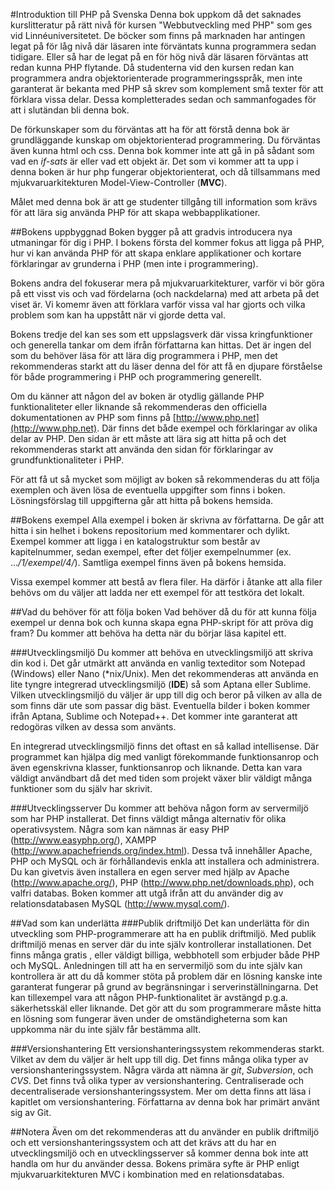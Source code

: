 #Introduktion till PHP på Svenska
Denna bok uppkom då det saknades kurslitteratur på rätt nivå för kursen "Webbutveckling med PHP" som ges vid Linnéuniversitetet. De böcker som finns på marknaden har antingen legat på för låg nivå där läsaren inte förväntats kunna programmera sedan tidigare. Eller så har de legat på en för hög nivå där läsaren förväntas att redan kunna PHP flytande. Då studenterna vid den kursen redan kan programmera andra objektorienterade programmeringsspråk, men inte garanterat är bekanta med PHP så skrev som komplement små texter för att förklara vissa delar. Dessa kompletterades sedan och sammanfogades för att i slutändan bli denna bok.

De förkunskaper som du förväntas att ha för att förstå denna bok är grundläggande kunskap om objektorienterad programmering. Du förväntas även kunna html och css. Denna bok kommer inte att gå in på sådant som vad en _if-sats_ är eller vad ett objekt är. Det som vi kommer att ta upp i denna boken är hur php fungerar objektorienterat, och då tillsammans med mjukvaruarkitekturen Model-View-Controller (__MVC__).

Målet med denna bok är att ge studenter tillgång till information som krävs för att lära sig använda PHP för att skapa webbapplikationer.

##Bokens uppbyggnad
Boken bygger på att gradvis introducera nya utmaningar för dig i PHP. I bokens första del kommer fokus att ligga på PHP, hur vi kan använda PHP för att skapa enklare applikationer och kortare förklaringar av grunderna i PHP (men inte i programmering).

Bokens andra del fokuserar mera på mjukvaruarkitekturer, varför vi bör göra på ett visst vis och vad fördelarna (och nackdelarna) med att arbeta på det viset är. Vi komemr även att förklara varför vissa val har gjorts och vilka problem som kan ha uppstått när vi gjorde detta val.

Bokens tredje del kan ses som ett uppslagsverk där vissa kringfunktioner och generella tankar om dem ifrån författarna kan hittas. Det är ingen del som du behöver läsa för att lära dig programmera i PHP, men det rekommenderas starkt att du läser denna del för att få en djupare förståelse för både programmering i PHP och programmering generellt.

Om du känner att någon del av boken är otydlig gällande PHP funktionaliteter eller liknande så rekommenderas den officiella dokumentationen av PHP som finns på [http://www.php.net](http://www.php.net). Där finns det både exempel och förklaringar av olika delar av PHP. Den sidan är ett måste att lära sig att hitta på och det rekommenderas starkt att använda den sidan för förklaringar av grundfunktionaliteter i PHP.

För att få ut så mycket som möjligt av boken så rekommenderas du att följa exemplen och även lösa de eventuella uppgifter som finns i boken. Lösningsförslag till uppgifterna går att hitta på bokens hemsida.

##Bokens exempel
Alla exempel i boken är skrivna av författarna. De går att hitta i sin helhet i bokens repositorium med kommentarer och dylikt. Exempel kommer att ligga i en katalogstruktur som består av kapitelnummer, sedan exempel, efter det följer exempelnummer (ex. ..._/1/exempel/4/_). Samtliga exempel finns även på bokens hemsida.

Vissa exempel kommer att bestå av flera filer. Ha därför i åtanke att alla filer behövs om du väljer att ladda ner ett exempel för att testköra det lokalt.

##Vad du behöver för att följa boken
Vad behöver då du för att kunna följa exempel ur denna bok och kunna skapa egna PHP-skript för att pröva dig fram? Du kommer att behöva ha detta när du börjar läsa kapitel ett.

###Utvecklingsmiljö
Du kommer att behöva en utvecklingsmiljö att skriva din kod i. Det går utmärkt att använda en vanlig texteditor som Notepad (Windows) eller Nano (*nix/Unix). Men det rekommenderas att använda en lite tyngre integrerad utvecklingsmiljö (__IDE__) så som Aptana eller Sublime. Vilken utvecklingsmiljö du väljer är upp till dig och beror på vilken av alla de som finns där ute som passar dig bäst. Eventuella bilder i boken kommer ifrån Aptana, Sublime och Notepad++. Det kommer inte garanterat att redogöras vilken av dessa som använts.

En integrerad utvecklingsmiljö finns det oftast en så kallad intellisense. Där programmet kan hjälpa dig med vanligt förekommande funktionsanrop och även egenskrivna klasser, funktionsanrop och liknande. Detta kan vara väldigt användbart då det med tiden som projekt växer blir väldigt många funktioner som du själv har skrivit.

###Utvecklingsserver
Du kommer att behöva någon form av servermiljö som har PHP installerat. Det finns väldigt många alternativ för olika operativsystem. Några som kan nämnas är easy PHP (http://www.easyphp.org/), XAMPP (http://www.apachefriends.org/index.html). Dessa två innehåller Apache, PHP och MySQL och är förhållandevis enkla att installera och administrera. Du kan givetvis även installera en egen server med hjälp av Apache (http://www.apache.org/), PHP (http://www.php.net/downloads.php), och valfri databas. Boken kommer att utgå ifrån att du använder dig av relationsdatabasen MySQL (http://www.mysql.com/). 

##Vad som kan underlätta
###Publik driftmiljö
Det kan underlätta för din utveckling som PHP-programmerare att ha en publik driftmiljö. Med publik driftmiljö menas en server där du inte själv kontrollerar installationen. Det finns många gratis , eller väldigt billiga, webbhotell som erbjuder både PHP och MySQL. Anledningen till att ha en servermiljö som du inte själv kan kontrollera är att du då kommer stöta på problem där en lösning kanske inte garanterat fungerar på grund av begränsningar i serverinställningarna. Det kan tillexempel vara att någon PHP-funktionalitet är avstängd p.g.a. säkerhetsskäl eller liknande. Det gör att du som programmerare måste hitta en lösning som fungerar även under de omständigheterna som kan uppkomma när du inte själv får bestämma allt.

###Versionshantering
Ett versionshanteringssystem rekommenderas starkt. Vilket av dem du väljer är helt upp till dig. Det finns många olika typer av versionshanteringssystem. Några värda att nämna är _git_, _Subversion_, och _CVS_. Det finns två olika typer av versionshantering. Centraliserade och decentraliserade versionshanteringssystem. Mer om detta finns att läsa i kapitlet om versionshantering. Författarna av denna bok har primärt använt sig av Git.

##Notera
Även om det rekommenderas att du använder en publik driftmiljö och ett versionshanteringssystem och att det krävs att du har en utvecklingsmiljö och en utvecklingsserver så kommer denna bok inte att handla om hur du använder dessa. Bokens primära syfte är PHP enligt mjukvaruarkitekturen MVC i kombination med en relationsdatabas.
